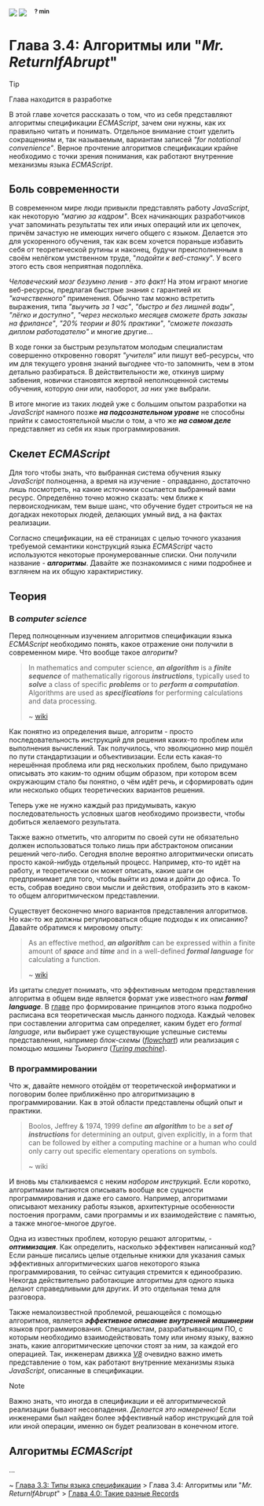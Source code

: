 <div align='left'>
    <img src='../assets/formal.svg'>
    <img src='../assets/normal.svg'>
    &nbsp;&nbsp;
    <sup><b>? min</b></sup>
</div>

# Глава 3.4: Алгоритмы или "_Mr. ReturnIfAbrupt_"

> [!TIP]  
> Глава находится в разработке

В этой главе хочется рассказать о том, что из себя представляют алгоритмы спецификации _ECMAScript_,
зачем они нужны, как их правильно читать и понимать. Отдельное внимание стоит уделить сокращениям и,
так называемым, вариантам записей _"for notational convenience"_. Верное прочтение алгоритмов
спецификации крайне необходимо с точки зрения понимания, как работают внутренние механизмы языка
_ECMAScript_.

## Боль современности

В современном мире люди привыкли представлять работу _JavaScript_, как некоторую _"магию за
кадром"_. Всех начинающих разработчиков учат запоминать результаты тех или иных операций или их
цепочек, причём зачастую не имеющих ничего общего с языком. Делается это для ускоренного обучения,
так как всем хочется пораньше избавить себя от теоретической рутины и наконец, будучи преисполненным
в своём нелёгком умственном труде, "_подойти к веб-станку_". У всего этого есть своя неприятная
подоплёка.

_Человеческий мозг безумно ленив - это факт!_ На этом играют многие веб-ресурсы, предлагая быстрые
знания с гарантией их _"качественного"_ применения. Обычно там можно встретить выражения, типа
_"выучить за 1 час"_, _"быстро и без лишней воды"_, _"лёгко и доступно"_, _"через несколько месяцев
сможете брать заказы на фрилансе"_, _"20% теории и 80% практики"_, _"сможете показать диплом
работодателю"_ и многие другие...

В ходе гонки за быстрым результатом молодым специалистам совершенно откровенно говорят _"учителя"_
или пишут веб-ресурсы, что им для текущего уровня знаний выгоднее что-то запомнить, чем в этом
детально разбираться. В действительности же, откинув ширму забвения, новички становятся жертвой
неполноценной системы обучения, которую _они_ или, наоборот, _за них_ уже выбрали.

В итоге многие из таких людей уже с большим опытом разработки на _JavaScript_ намного позже **_на
подсознательном уровне_** не способны прийти к самостоятельной мысли о том, а что же **_на самом
деле_** представляет из себя их язык программирования.

## Скелет _ECMAScript_

Для того чтобы знать, что выбранная система обучения языку _JavaScript_ полноценна, а время на
изучение - оправданно, достаточно лишь посмотреть, на какие источники ссылается выбранный вами
ресурс. Определённо точно можно сказать: чем ближе к первоисходникам, тем выше шанс, что обучение
будет строиться не на догадках некоторых людей, делающих умный вид, а на фактах реализации.

Согласно спецификации, на её страницах с целью точного указания требуемой семантики конструкций
языка _ECMAScript_ часто используются некоторые пронумерованные списки. Они получили название -
**_алгоритмы_**. Давайте же познакомимся с ними подробнее и взглянем на их общую характиристику.

## Теория

### В _computer science_

Перед полноценным изучением алгоритмов спецификации языка _ECMAScript_ необходимо понять, какое
отражение они получили в современном мире. Что вообще такое _алгоритм_?

> In mathematics and computer science, **_an algorithm_** is a **_finite sequence_** of
> mathematically rigorous **_instructions_**, typically used to **_solve_** a class of specific
> **_problems_** or to **_perform a computation_**. Algorithms are used as **_specifications_** for
> performing calculations and data processing.
>
> ~ [wiki](https://en.wikipedia.org/wiki/Algorithm)

Как понятно из определения выше, алгоритм - просто последовательность инструкций для решения
каких-то проблем или выполнения вычислений. Так получилось, что эволюционно мир пошёл по пути
стандартизации и объективизации. Если есть какая-то нерешённая проблема или ряд нескольких проблем,
было придумано описывать это каким-то одним общим образом, при котором всем окружающим стало бы
понятно, о чём идёт речь, и сформировать один или несколько общих теоретических вариантов решения.

Теперь уже не нужно каждый раз придумывать, какую последовательность условных шагов необходимо
произвести, чтобы добиться желаемого результата.

Также важно отметить, что алгоритм по своей сути не обязательно должен использоваться только лишь
при абстрактоном описании решений чего-либо. Сегодня вполне вероятно алгоритмически описать просто
какой-нибудь отдельный процесс. Например, кто-то идёт на работу, и теоретически он может описать,
какие шаги он предпринимает для того, чтобы выйти из дома и дойти до офиса. То есть, собрав воедино
свои мысли и действия, отобразить это в каком-то общем алгоритмическом представлении.

Существует бесконечно много вариантов представления алгоритмов. Но как-то же должны регулироваться
общие подходы к их описанию? Давайте обратимся к мировому опыту:

> As an effective method, **_an algorithm_** can be expressed within a finite amount of **_space_**
> and **_time_** and in a well-defined **_formal language_** for calculating a function.
>
> ~ [wiki](https://en.wikipedia.org/wiki/Algorithm)

Из цитаты следует понимать, что эффективным методом представления алгоритма в общем виде является
формат уже известного нам **_formal language_**. В [главе](./Chapter_1.md) про формирование
принципов этого языка подробно расписана вся теоретическая мысль данного подхода. Каждый человек при
составлении алгоритма сам определяет, каким будет его _formal language_, или выбирает уже
существующие успешные системы представления, например _блок-схемы_
([_flowchart_](https://en.wikipedia.org/wiki/Flowchart)) или реализация с помощью _машины Тьюринга_
([_Turing machine_](https://en.wikipedia.org/wiki/Turing_machine)).

### В программировании

Что ж, давайте немного отойдём от теоретической информатики и поговорим более приближённо про
алгоритмизацию в программировании. Как в этой области представлены общий опыт и практики.

> Boolos, Jeffrey & 1974, 1999 define **_an algorithm_** to be a **_set of instructions_** for
> determining an output, given explicitly, in a form that can be followed by either a computing
> machine or a human who could only carry out specific elementary operations on symbols.
>
> ~ wiki

И вновь мы сталкиваемся с неким _набором инструкций_. Если коротко, алгоритмами пытаются описывать
вообще все сущности программирования и даже его самого. Например, алгоритмами описывают механику
работы языков, архитектурные особенности постоения программ, сами программы и их взаимодействие с
памятью, а также многое-многое другое.

Одна из известных проблем, которую решают алгоритмы, - **_оптимизация_**. Как определить, насколько
эффективен написанный код? Если раньше писались целые отдельные книжки для указания самых
эффективных алгоритмических шагов некоторого языка программирования, то сейчас ситуация стремится к
единообразию. Некогда действительно работающие алгоритмы для одного языка делают справедливыми для
других. И это отдельная тема для разговора.

Также немалоизвестной проблемой, решающейся с помощью алгоритмов, является **_эффективное описание
внутренней машинерии_** языков программирования. Специалистам, разрабатывающим ПО, с которым
необходимо взаимодействовать тому или иному языку, важно знать, какие алгоритмические цепочки стоят
за ним, за каждой его операцией. Так, инженерам движка [_V8_](https://github.com/v8/v8) очевидно
важно иметь представление о том, как работают внутренние механизмы языка _JavaScript_, описанные в
спецификации.

> [!NOTE]  
> Важно знать, что иногда в спецификации и её алгоритмической реализации бывают несовпадения.
> _Делается это намеренно!_ Если инженерами был найден более эффективный набор инструкций для той
> или иной операции, именно он будет реализован в конечном итоге.

## Алгоритмы _ECMAScript_

...

~ [Глава 3.3: Типы языка спецификации](./Chapter_3.md) > Глава 3.4: Алгоритмы или "_Mr.
ReturnIfAbrupt_" > [Глава 4.0: Такие разные Records](../records/index.md)
